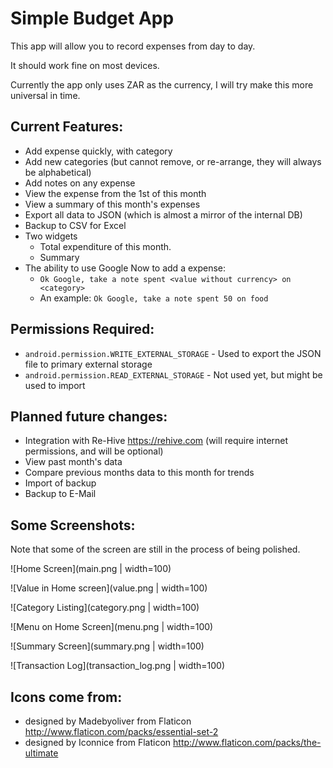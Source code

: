 # Simple Budget App

This app will allow you to record expenses from day to day.

It should work fine on most devices.

Currently the app only uses ZAR as the currency, I will try make this more universal in time.

## Current Features:

* Add expense quickly, with category
* Add new categories (but cannot remove, or re-arrange, they will always be alphabetical)
* Add notes on any expense
* View the expense from the 1st of this month
* View a summary of this month's expenses
* Export all data to JSON (which is almost a mirror of the internal DB)
* Backup to CSV for Excel
* Two widgets
  * Total expenditure of this month.
  * Summary
* The ability to use Google Now to add a expense:
  * `Ok Google, take a note spent <value without currency> on <category>`
  * An example: `Ok Google, take a note spent 50 on food`

## Permissions Required:

* `android.permission.WRITE_EXTERNAL_STORAGE` - Used to export the JSON file to primary external storage
* `android.permission.READ_EXTERNAL_STORAGE` - Not used yet, but might be used to import

## Planned future changes:

* Integration with Re-Hive <https://rehive.com> (will require internet permissions, and will be optional)
* View past month's data
* Compare previous months data to this month for trends
* Import of backup
* Backup to E-Mail

## Some Screenshots:

Note that some of the screen are still in the process of being polished.

![Home Screen](main.png | width=100)

![Value in Home screen](value.png | width=100)

![Category Listing](category.png | width=100)

![Menu on Home Screen](menu.png | width=100)

![Summary Screen](summary.png | width=100)

![Transaction Log](transaction_log.png | width=100)


## Icons come from:

* designed by Madebyoliver from Flaticon <http://www.flaticon.com/packs/essential-set-2>
* designed by Iconnice from Flaticon <http://www.flaticon.com/packs/the-ultimate>